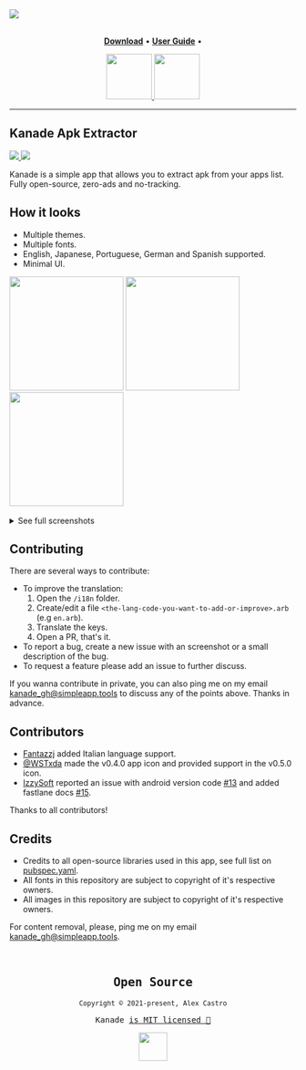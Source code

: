 <kbd>
  <img src="https://user-images.githubusercontent.com/51419598/222720499-97c1dff7-3fa6-45f1-962f-4e0576a12c29.png" />
</kbd>

<br>
<br>

<p align="center">
  <a href="https://github.com/alexcmgit/kanade/releases"><b>Download</b></a> •
  <a href="https://alexcmgit.github.io/kanade/user-guide/"><b>User Guide</b></a> •
</p>

<p align="center">
  <a href="https://apt.izzysoft.de/fdroid/index/apk/io.alexrintt.kanade">
    <img height="80" src="https://user-images.githubusercontent.com/51419598/202963424-371af9f5-e433-4f23-8cd0-537fe6fc013f.png">
  </a>
  <a href="https://github.com/alexcmgit/kanade/releases">
    <img height="80" src="https://user-images.githubusercontent.com/51419598/202963419-6095ee98-88a5-486f-9c84-a0bd2d8c700e.png">
  </a>
</p>

---

## Kanade Apk Extractor

<a href="https://github.com/alexcmgit/kanade/releases">
  <p>
    <img src="https://img.shields.io/github/v/release/alexcmgit/kanade?label=latest&style=flat-square">
    <img src="https://img.shields.io/github/downloads/alexcmgit/kanade/total?color=000t&style=flat-square">
  </p>
</a>

Kanade is a simple app that allows you to extract apk from your apps list. Fully open-source, zero-ads and no-tracking.

## How it looks

- Multiple themes.
- Multiple fonts.
- English, Japanese, Portuguese, German and Spanish supported.
- Minimal UI.

<!--

PlayStore link, add again when the new version is available.

<p align="center">
  <a href="https://play.google.com/store/apps/details?id=io.alexrintt.kanade"><img height="80" alt="Get it on Google Play" src="https://user-images.githubusercontent.com/51419598/170156499-fc45733a-2701-4386-be72-f28181c87cf0.png"/></a>
</p>

-->

<div>
  <kbd><img src="https://user-images.githubusercontent.com/51419598/201553663-07ad5cb4-6745-4b40-bbf4-cbd0998fdea2.jpg" width="200"></kbd>
  <kbd><img src="https://user-images.githubusercontent.com/51419598/201553659-bd05160f-a869-4387-8b9c-150672dbebb8.jpg" width="200"></kbd>
  <kbd><img src="https://user-images.githubusercontent.com/51419598/201553667-f20e6ee3-df40-4ff7-b409-00b8f58a46eb.jpg" width="200"></kbd>
</div>

<br />

<details>
  <summary>See full screenshots</summary>

<div align="center">
  <kbd><img src="https://user-images.githubusercontent.com/51419598/201553717-5bd941db-4320-4301-bfdf-dbde2b890f4f.jpg" width="200"></kbd>
  <kbd><img src="https://user-images.githubusercontent.com/51419598/201553719-0237de04-0307-425d-bd8f-eb9ac3ef3dcb.jpg" width="200"></kbd>
  <kbd><img src="https://user-images.githubusercontent.com/51419598/201553716-6669955e-5e5b-4955-9536-2e63eb379448.jpg" width="200"></kbd>
  <kbd><img src="https://user-images.githubusercontent.com/51419598/201553714-a9af76c4-7e18-4279-9627-5d367ac2b7e8.jpg" width="200"></kbd>
</div>

<div align="center">
  <kbd><img src="https://user-images.githubusercontent.com/51419598/201553570-88614248-6fb4-42e2-9c0f-f43b771011bf.jpg" width="200"></kbd>
  <kbd><img src="https://user-images.githubusercontent.com/51419598/201553562-a07ff75b-e3d4-4a94-9340-9f1ffae3f4f4.jpg" width="200"></kbd>
  <kbd><img src="https://user-images.githubusercontent.com/51419598/201553568-7f928924-5840-4a3b-8b45-54c8984b6b84.jpg" width="200"></kbd>
  <kbd><img src="https://user-images.githubusercontent.com/51419598/201553565-a37fbd94-823b-4a06-83a6-487f99af812d.jpg" width="200"></kbd>
</div>

<div align="center">
  <kbd><img src="https://user-images.githubusercontent.com/51419598/201553663-07ad5cb4-6745-4b40-bbf4-cbd0998fdea2.jpg" width="200"></kbd>
  <kbd><img src="https://user-images.githubusercontent.com/51419598/201553659-bd05160f-a869-4387-8b9c-150672dbebb8.jpg" width="200"></kbd>
  <kbd><img src="https://user-images.githubusercontent.com/51419598/201553667-f20e6ee3-df40-4ff7-b409-00b8f58a46eb.jpg" width="200"></kbd>
  <kbd><img src="https://user-images.githubusercontent.com/51419598/201553669-44120285-7f3a-4cb8-a85e-3c5beb2b16c4.jpg" width="200"></kbd>
</div>

<div align="center">
  <kbd><img src="https://user-images.githubusercontent.com/51419598/201552690-cd442f03-c924-4a31-a776-5f9a84d1bf61.jpg" width="200" /></kbd>
  <kbd><img src="https://user-images.githubusercontent.com/51419598/201552685-44fb916e-c863-41da-9f9c-7eeb8cda70d4.jpg" width="200" /></kbd>
  <kbd><img src="https://user-images.githubusercontent.com/51419598/201552687-46b71a62-6b89-492e-8280-371ae879eb00.jpg" width="200" /></kbd>
  <kbd><img src="https://user-images.githubusercontent.com/51419598/201552689-95bbfd82-8f26-41cd-98c2-46986a6affa6.jpg" width="200" /></kbd>
</div>
  
</details>

## Contributing

There are several ways to contribute:

- To improve the translation:
  1. Open the `/i18n` folder.
  2. Create/edit a file `<the-lang-code-you-want-to-add-or-improve>.arb` (e.g `en.arb`).
  3. Translate the keys.
  4. Open a PR, that's it.
- To report a bug, create a new issue with an screenshot or a small description of the bug.
- To request a feature please add an issue to further discuss.

If you wanna contribute in private, you can also ping me on my email [kanade_gh@simpleapp.tools](mailto://kanade_gh@simpleapp.tools) to discuss any of the points above. Thanks in advance.

## Contributors

- [Fantazzj](https://github.com/Fantazzj) added Italian language support.
- [@WSTxda](https://linktr.ee/wstxda) made the v0.4.0 app icon and provided support in the v0.5.0 icon.
- [IzzySoft](https://gitlab.com/IzzySoft) reported an issue with android version code [#13](https://github.com/alexcmgit/kanade/issues/13) and added fastlane docs [#15](https://github.com/alexcmgit/kanade/pull/15).

Thanks to all contributors!

## Credits

- Credits to all open-source libraries used in this app, see full list on [pubspec.yaml](/pubspec.yaml).
- All fonts in this repository are subject to copyright of it's respective owners.
- All images in this repository are subject to copyright of it's respective owners.

For content removal, please, ping me on my email [kanade_gh@simpleapp.tools](mailto:kanade_gh@simpleapp_tools).

<br />

<samp>

<h2 align="center">
  Open Source
</h2>
<p align="center">
  <sub>Copyright © 2021-present, Alex Castro</sub>
</p>
<p align="center">Kanade <a href="https://github.com/alexcmgit/kanade/blob/master/LICENSE">is MIT licensed 💖</a></p>
<p align="center">
  <img src="https://user-images.githubusercontent.com/51419598/138740064-92e4c38a-e648-41b5-8432-da0962028f62.png" width="50" />
</p>

</samp>
